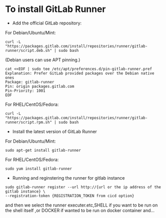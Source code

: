 # To install GitLab Runner
* Add the official GitLab repository:  

For Debian/Ubuntu/Mint:
```
curl -L "https://packages.gitlab.com/install/repositories/runner/gitlab-runner/script.deb.sh" | sudo bash
```
(Debian users can use APT pinning.)  
```
cat <<EOF | sudo tee /etc/apt/preferences.d/pin-gitlab-runner.pref
Explanation: Prefer GitLab provided packages over the Debian native ones
Package: gitlab-runner
Pin: origin packages.gitlab.com
Pin-Priority: 1001
EOF
```

For RHEL/CentOS/Fedora:
```
curl -L "https://packages.gitlab.com/install/repositories/runner/gitlab-runner/script.rpm.sh" | sudo bash
```
* Install the latest version of GitLab Runner

For Debian/Ubuntu/Mint:
```
sudo apt-get install gitlab-runner
```
For RHEL/CentOS/Fedora:
```
sudo yum install gitlab-runner
```
* Running and reginstering the runner for gitlab instance
```
sudo gitlab-runner register --url http://{url or the ip address of the gitlab instance} \
--registration-token {REGISTRATION_TOKEN from cicd option}
```
and then we select the runner executer.etc,SHELL if you want to be run on the shell itself ,or DOCKER if wanted to be run on docker container and...
